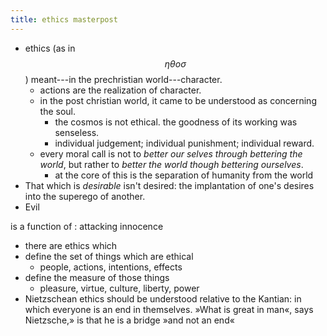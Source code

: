 ```yaml
---
title: ethics masterpost
---
```


- ethics (as in $$\eta\theta o\sigma$$) meant---in the prechristian world---character.
  - actions are the realization of character.
  - in the post christian world, it came to be understood as concerning the soul.
    - the cosmos is not ethical. the goodness of its working was senseless.
    - individual judgement; individual punishment; individual reward.
  - every moral call is not to *better our selves through bettering the world*, but rather to *better the world though bettering ourselves*.
    - at the core of this is the separation of humanity from the world
- That which is *desirable* isn't desired: the implantation of one's desires into the superego of another.
- Evil 

is a function of
: attacking innocence
- there are ethics which
- define the set of things which are ethical
  - people, actions, intentions, effects
- define the measure of those things
  - pleasure, virtue, culture, liberty, power
- Nietzschean ethics should be understood relative to the Kantian:
in which everyone is an end in themselves. »What is great in man«, says Nietzsche,» is that he is a bridge
»and not an end«
